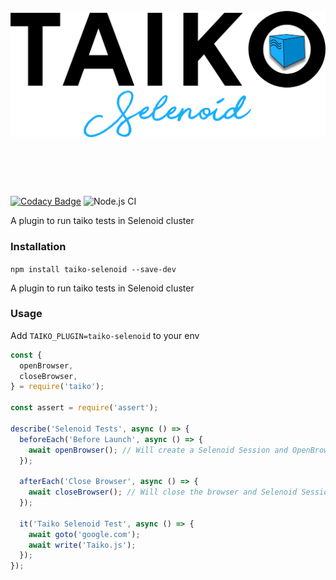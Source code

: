 <h1 align="center">
	<br>
	<img src="Tselenoidlogo.png" alt="TaikoSelenoidy">
	<br>
	<br>
	<br>
</h1>

[![Codacy Badge](https://app.codacy.com/project/badge/Grade/9c4d4065b26f463da165afe7efca1f4e)](https://www.codacy.com?utm_source=github.com&utm_medium=referral&utm_content=saikrishna321/taiko-selenoid&utm_campaign=Badge_Grade) ![Node.js CI](https://github.com/saikrishna321/taiko-selenoid/workflows/Node.js%20CI/badge.svg?branch=master)

A plugin to run taiko tests in Selenoid cluster

### Installation

```npm install taiko-selenoid --save-dev ```

A plugin to run taiko tests in Selenoid cluster

### Usage

Add ```TAIKO_PLUGIN=taiko-selenoid``` to your env

```javascript
const {
  openBrowser,
  closeBrowser,
} = require('taiko');

const assert = require('assert');

describe('Selenoid Tests', async () => {
  beforeEach('Before Launch', async () => {
    await openBrowser(); // Will create a Selenoid Session and OpenBrowser
  });

  afterEach('Close Browser', async () => {
    await closeBrowser(); // Will close the browser and Selenoid Session
  });
  
  it('Taiko Selenoid Test', async () => {
    await goto('google.com');
    await write('Taiko.js');
  });
});

```
